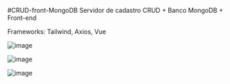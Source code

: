 #CRUD-front-MongoDB
Servidor de cadastro 
CRUD +
Banco MongoDB +
Front-end

Frameworks:
Tailwind,
Axios,
Vue


![image](https://user-images.githubusercontent.com/101189877/170153929-024b02c3-610a-4fe2-8601-60f1a5a1c430.png)

![image](https://user-images.githubusercontent.com/101189877/170153989-c62f2020-1f2f-49ae-a9eb-154d5375c26c.png)

![image](https://user-images.githubusercontent.com/101189877/170154001-dfcd4ba5-dfc7-41e9-922f-f10d855ef888.png)
